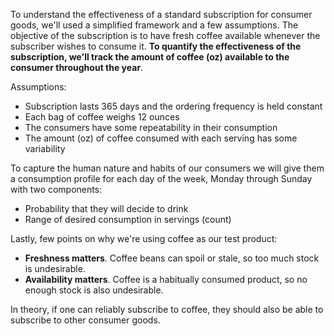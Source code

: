 To understand the effectiveness of a standard subscription for consumer goods,
we'll used a simplified framework and a few assumptions.
The objective of the subscription is to have fresh coffee available whenever the subscriber wishes to consume it.
**To quantify the effectiveness of the subscription,
we'll track the amount of coffee (oz) available to the consumer throughout the year**.

Assumptions:
- Subscription lasts 365 days and the ordering frequency is held constant
- Each bag of coffee weighs 12 ounces
- The consumers have some repeatability in their consumption
- The amount (oz) of coffee consumed with each serving has some variability

To capture the human nature and habits of our consumers we will give them a consumption profile
for each day of the week, Monday through Sunday with two components:
-	Probability that they will decide to drink
-	Range of desired consumption in servings (count)

Lastly, few points on why we're using coffee as our test product:
- **Freshness matters**. Coffee beans can spoil or stale, so too much stock is undesirable.
- **Availability matters**. Coffee is a habitually consumed product, so no enough stock is also undesirable.

In theory, if one can reliably subscribe to coffee, they should also be able to subscribe to other consumer goods.
